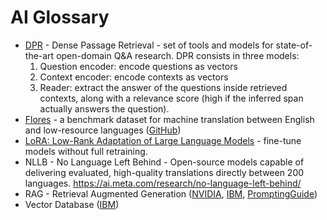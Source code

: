 # AI Glossary

* [DPR](https://huggingface.co/docs/transformers/model_doc/dpr) - Dense Passage Retrieval - set of tools and models for state-of-the-art open-domain Q&A research. DPR consists in three models:
  1. Question encoder: encode questions as vectors
  2. Context encoder: encode contexts as vectors
  3. Reader: extract the answer of the questions inside retrieved contexts, along with a relevance score (high if the inferred span actually answers the question).
* [Flores](https://ai.meta.com/tools/flores/) - a benchmark dataset for machine translation between English and low-resource languages ([GitHub](https://github.com/facebookresearch/flores/))
* [LoRA: Low-Rank Adaptation of Large Language Models](https://arxiv.org/abs/2106.09685) - fine-tune models without full retraining.
* NLLB - No Language Left Behind - Open-source models capable of delivering evaluated, high-quality translations directly between 200 languages.  <https://ai.meta.com/research/no-language-left-behind/>
* RAG - Retrieval Augmented Generation ([NVIDIA](https://blogs.nvidia.com/blog/what-is-retrieval-augmented-generation/), [IBM](https://research.ibm.com/blog/retrieval-augmented-generation-RAG), [PromptingGuide](https://www.promptingguide.ai/techniques/rag))
* Vector Database ([IBM](https://www.ibm.com/topics/vector-database))